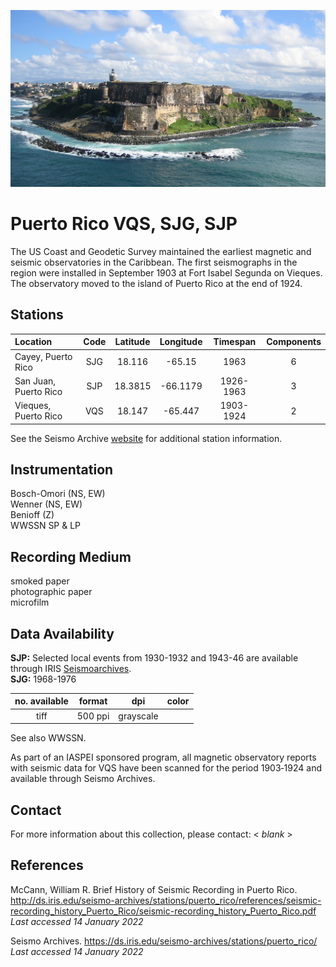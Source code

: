 <!---
layout              : page
show_meta           : false
title               : "Puerto Rico"
subheadline         : "VQS, SJP, SJP"
teaser              : "More information about data in this collection"
header:
   image_fullwidth  : "puerto_rico.jpg"
permalink           : "/stations/puerto_rico"
breadcrumb          : true
---> 

![some dummy txt](../../images/puerto_rico.jpg)

# Puerto Rico VQS, SJG, SJP
The US Coast and Geodetic Survey maintained the earliest magnetic and seismic observatories in the Caribbean.
The first seismographs in the region were installed in September 1903 at Fort Isabel Segunda on Vieques. The observatory moved to the island of Puerto Rico at the end of 1924.

## Stations

 **Location** | **Code** | **Latitude** | **Longitude** | **Timespan** | **Components**
 :--- | :---: | :---: | :---: | :---: | :---:
Cayey, Puerto Rico| SJG | 18.116 | -65.15 | 1963 | 6
San Juan, Puerto Rico | SJP | 18.3815 | -66.1179 | 1926-1963 | 3
Vieques, Puerto Rico | VQS | 18.147 | -65.447 |  1903-1924 | 2

See the Seismo Archive [website](https://ds.iris.edu/seismo-archives/stations/puerto_rico/) for additional station information.

## Instrumentation
Bosch-Omori (NS, EW)  
Wenner (NS, EW)  
Benioff (Z)  
WWSSN SP & LP  


## Recording Medium
smoked paper  
photographic paper  
microfilm  


## Data Availability
**SJP:** Selected local events from 1930-1932 and 1943-46 are available through IRIS [Seismoarchives](http://ds.iris.edu/seismo-archives/stations/puerto_rico/).  
**SJG:** 1968-1976

**no. available** | **format** | **dpi** | **color**
| :---: | :---: | :---: | :---:
| tiff | 500 ppi  | grayscale

See also WWSSN.

As part of an IASPEI sponsored program, all magnetic observatory reports with seismic data for VQS
have been scanned for the period 1903‐1924 and available through Seismo Archives.

## Contact
For more information about this collection, please contact: \< *blank* \>

## References

McCann, William R. Brief History of Seismic Recording in Puerto Rico. http://ds.iris.edu/seismo-archives/stations/puerto_rico/references/seismic-recording_history_Puerto_Rico/seismic-recording_history_Puerto_Rico.pdf  
   *Last accessed 14 January 2022*

Seismo Archives. https://ds.iris.edu/seismo-archives/stations/puerto_rico/  
*Last accessed 14 January 2022*
